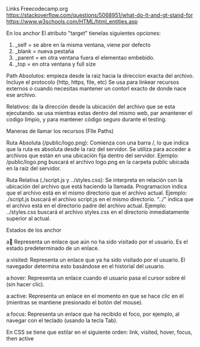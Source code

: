 Links
Freecodecamp.org
https://stackoverflow.com/questions/5068951/what-do-lt-and-gt-stand-for
https://www.w3schools.com/HTML/html_entities.asp

En los anchor <a>
El atributo "target" tienelas siguientes opciones:
1. _self = se abre en la misma ventana, viene por defecto
2. _blank = nueva pestaña
3. _parent = en otra ventana fuera el elementao embebido.
4. _top = en otra ventana y full size 

Path
Absolutos: 
    empieza desde la raiz hacia la direccion exacta del archivo.
    Incluye el protocolo (http, https, file, etc)
    Se usa para linkear recursos externos o cuando necesitas mantener un contorl exacto de donde nace ese archivo.
    
Relativos:
    da la dirección desde la ubicación del archivo que se esta ejecutando.
    se usa mientras estas dentro del mismo web, par amantener el codigo limpio, y para mantener código seguro durante el testing.


Maneras de llamar los recursos (FIle Paths)

Ruta Absoluta (/public/logo.png):
    Comienza con una barra /, lo que indica que la ruta es absoluta desde la raíz del servidor.
    Se utiliza para acceder a archivos que están en una ubicación fija dentro del servidor.
    Ejemplo: /public/logo.png buscará el archivo logo.png en la carpeta public ubicada en la raíz del servidor.
    
Ruta Relativa (./script.js y ../styles.css):
  Se interpreta en relación con la ubicación del archivo que está haciendo la llamada.
  Programacion indica que el archivo está en el mismo directorio que el archivo actual.
  Ejemplo: ./script.js buscará el archivo script.js en el mismo directorio.
  "../" indica que el archivo está en el directorio padre del archivo actual.
  Ejemplo: ../styles.css buscará el archivo styles.css en el directorio inmediatamente superior al actual.

Estados de los anchor 

a:link:
Representa un enlace que aún no ha sido visitado por el usuario.
Es el estado predeterminado de un enlace.

a:visited:
Representa un enlace que ya ha sido visitado por el usuario.
El navegador determina esto basándose en el historial del usuario.

a:hover:
Representa un enlace cuando el usuario pasa el cursor sobre él (sin hacer clic).

a:active:
Representa un enlace en el momento en que se hace clic en él (mientras se mantiene presionado el botón del mouse).

a:focus:
Representa un enlace que ha recibido el foco, por ejemplo, al navegar con el teclado (usando la tecla Tab).

En CSS se tiene que estilar en el siguiente orden:
link, visited, hover, focus, then active